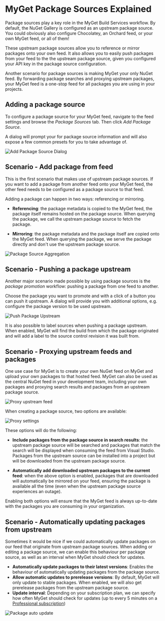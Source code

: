 # MyGet Package Sources Explained

Package sources play a key role in the MyGet Build Services workflow. By default, the NuGet Gallery is configured as an upstream package source. You could obviously also configure Chocolatey, an Orchard feed, or your own MyGet feed, or all of them! 

These upstream package sources allow you to reference or mirror packages onto your own feed. It also allows you to easily push packages from your feed to the the upstream package source, given you configured your API key in the package source configuration.

Another scenario for package sources is making MyGet your only NuGet feed. By forwarding package searches and proxying upstream packages, your MyGet feed is a one-stop feed for all packages you are using in your projects.

## Adding a package source
To configure a package source for your MyGet feed, navigate to the feed settings and browse the *Package Sources* tab. Then click *Add Package Source*.

A dialog will prompt your for package source information and will also expose a few common presets for you to take advantage of.

![Add Package Source Dialog](Images/add_package_source.png)

## Scenario - Add package from feed
This is the first scenario that makes use of upstream package sources. If you want to add a package from another feed onto your MyGet feed, the other feed needs to be configured as a package source to that feed.

Adding a package can happen in two ways: referencing or mirroring.

* **Referencing**: the package metadata is copied to the MyGet feed, the package itself remains hosted on the package source. When querying the package, we call the upstream package source to fetch the package.

* **Mirroring**: the package metadata and the package itself are copied onto the MyGet feed. When querying the package, we serve the package directly and don't use the upstream package source.

![Package Source Aggregation](Images/Aggregate_Package_Sources.png)

## Scenario - Pushing a package upstream
Another major scenario made possible by using package sources is the *package promotion* workflow: pushing a package from one feed to another.

Choose the package you want to promote and with a click of a button you can push it upstream. A dialog will provide you with additional options, e.g. configure the package version to be used upstream.

![Push Package Upstream](Images/push_package_upstream.png)

It is also possible to label sources when pushing a package upstream. When enabled, MyGet will find the build from which the package originated and will add a label to the source control revision it was built from.

## Scenario - Proxying upstream feeds and packages
One use case for MyGet is to create your own NuGet feed on MyGet and upload your own packages to that hosted feed. MyGet can also be used as the central NuGet feed in your development team, including your own packages and proxying search results and packages from an upstream package source.

![Proxy upstream feed](Images/proxy-schema.png)

When creating a package source, two options are available:

![Proxy settings](Images/proxy-settings.png)

These options will do the following:

* **Include packages from the package source in search results**: the upstream package source will be searched and packages that match the search will be displayed when consuming the feed from Visual Studio. Packages from the upstream source can be installed into a project but will be downloaded from the upstream package source.

* **Automatically add downloaded upstream packages to the current feed**: when the above option is enabled, packages that are downloaded will automatically be mirrored on your feed, ensuring the package is available all the time (even when the upstream package source experiences an outage).

Enabling both options will ensure that the MyGet feed is always up-to-date with the packages you are consuming in your organization.

## Scenario - Automatically updating packages from upstream
Sometimes it would be nice if we could automatically update packages on our feed that originate from upstream package sources. When adding or editing a package source, we can enable this behaviour per package source, as well as an interval when MyGet should check for updates.

* **Automatically update packages to their latest versions**: Enables the behaviour of automatically updating packages from the package source.
* **Allow automatic updates to prerelease versions**: By default, MyGet will only update to stable packages. When enabled, we will also get prerelease packages from the upstream package source.
* **Update interval**: Depending on your subscription plan, we can specify how often MyGet should check for updates (up to every 5 minutes on a [Professional subscription](http://www.myget.org/plans))

![Package auto update](Images/auto-update.png)